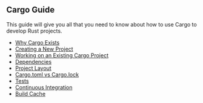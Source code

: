 ## Cargo Guide

This guide will give you all that you need to know about how to use Cargo to
develop Rust projects.

* [Why Cargo Exists](guide/why-cargo-exists.html)
* [Creating a New Project](guide/creating-a-new-project.html)
* [Working on an Existing Cargo Project](guide/working-on-an-existing-project.html)
* [Dependencies](guide/dependencies.html)
* [Project Layout](guide/project-layout.html)
* [Cargo.toml vs Cargo.lock](guide/cargo-toml-vs-cargo-lock.html)
* [Tests](guide/tests.html)
* [Continuous Integration](guide/continuous-integration.html)
* [Build Cache](guide/build-cache.html)
